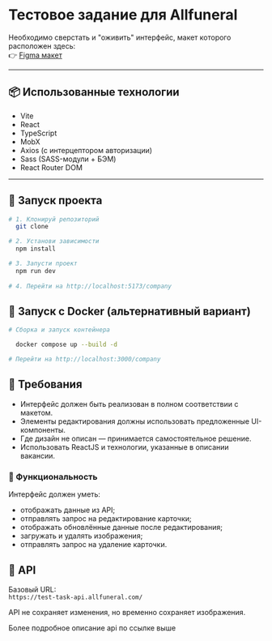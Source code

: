 # Тестовое задание для Allfuneral

Необходимо сверстать и "оживить" интерфейс, макет которого расположен здесь:  
👉 [Figma макет](https://www.figma.com/design/IGQeCdz8lHMRz5m5xteLCr/AFS---Test-Assignment)

---

## 📦 Использованные технологии

- Vite
- React
- TypeScript
- MobX
- Axios (с интерцептором авторизации)
- Sass (SASS-модули + БЭМ)
- React Router DOM

---

## 🚀 Запуск проекта

```bash
# 1. Клонируй репозиторий
  git clone 

# 2. Установи зависимости
  npm install

# 3. Запусти проект
  npm run dev
  
# 4. Перейти на http://localhost:5173/company
```
## 🐳 Запуск с Docker (альтернативный вариант)

```bash
# Сборка и запуск контейнера

  docker compose up --build -d

# Перейти на http://localhost:3000/company
```

## 📌 Требования

- Интерфейс должен быть реализован в полном соответствии с макетом.
- Элементы редактирования должны использовать предложенные UI-компоненты.
- Где дизайн не описан — принимается самостоятельное решение.
- Использовать ReactJS и технологии, указанные в описании вакансии.

### 🎯 Функциональность

Интерфейс должен уметь:
- отображать данные из API;
- отправлять запрос на редактирование карточки;
- отображать обновлённые данные после редактирования;
- загружать и удалять изображения;
- отправлять запрос на удаление карточки.

## 🧪 API

Базовый URL:  
`https://test-task-api.allfuneral.com/`

API не сохраняет изменения, но временно сохраняет изображения.

Более подробное описание api по ссылке выше
